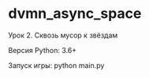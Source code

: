 # dvmn_async_space
Урок 2. Сквозь мусор к звёздам

Версия Python: 3.6+

Запуск игры: python main.py
